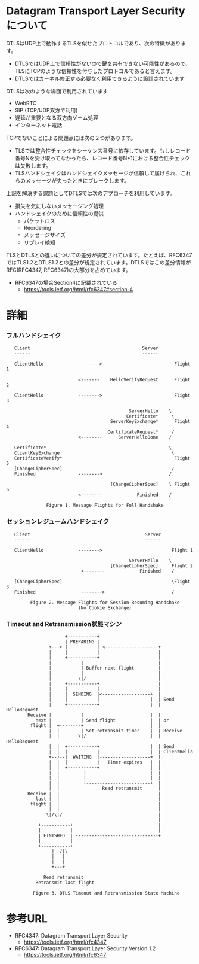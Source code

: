 # Datagram Transport Layer Securityについて

DTLSはUDP上で動作するTLSを似せたプロトコルであり、次の特徴があります。
- DTLSではUDP上で信頼性がないので鍵を共有できない可能性があるので、TLSにTCPのような信頼性を付与したプロトコルであると言えます。
- DTLSではカーネル修正する必要なく利用できるように設計されています

DTLSは次のような場面で利用されています
- WebRTC
- SIP (TCP/UDP双方で利用)
- 遅延が重要となる双方向ゲーム処理
- インターネット電話

TCPでないことによる問題点には次の２つがあります。
- TLSでは整合性チェックをシーケンス番号に依存しています。もしレコード番号Nを受け取ってなかったら、レコード番号N+1における整合性チェックは失敗します。
- TLSハンドシェイクはハンドシェイクメッセージが信頼して届けられ、これらのメッセージが失ったときにブレークします。

上記を解決する課題としてDTLSでは次のアプローチを利用しています。
- 損失を気にしないメッセージング処理
- ハンドシェイクのために信頼性の提供
  - パケットロス
  - Reordering
  - メッセージサイズ
  - リプレイ検知

TLSとDTLSとの違いについての差分が規定されています。たとえば、RFC6347ではTLS1.2とDTLS1.2との差分が規定されています。DTLSではこの差分情報がRFC(RFC4347, RFC6347)の大部分を占めています。
- RFC6347の場合Section4に記載されている
  - https://tools.ietf.org/html/rfc6347#section-4


# 詳細

### フルハンドシェイク

```
   Client                                          Server
   ------                                          ------

   ClientHello             -------->                           Flight 1

                           <-------    HelloVerifyRequest      Flight 2

   ClientHello             -------->                           Flight 3

                                              ServerHello    \
                                             Certificate*     \
                                       ServerKeyExchange*      Flight 4
                                      CertificateRequest*     /
                           <--------      ServerHelloDone    /

   Certificate*                                              \
   ClientKeyExchange                                          \
   CertificateVerify*                                          Flight 5
   [ChangeCipherSpec]                                         /
   Finished                -------->                         /

                                       [ChangeCipherSpec]    \ Flight 6
                           <--------             Finished    /

               Figure 1. Message Flights for Full Handshake
```


### セッションレジュームハンドシェイク
```
   Client                                           Server
   ------                                           ------

   ClientHello             -------->                          Flight 1

                                              ServerHello    \
                                       [ChangeCipherSpec]     Flight 2
                            <--------             Finished    /

   [ChangeCipherSpec]                                         \Flight 3
   Finished                 -------->                         /

         Figure 2. Message Flights for Session-Resuming Handshake
                           (No Cookie Exchange)
```

###  Timeout and Retransmission状態マシン

```
                      +-----------+
                      | PREPARING |
                +---> |           | <--------------------+
                |     |           |                      |
                |     +-----------+                      |
                |           |                            |
                |           | Buffer next flight         |
                |           |                            |
                |          \|/                           |
                |     +-----------+                      |
                |     |           |                      |
                |     |  SENDING  |<------------------+  |
                |     |           |                   |  | Send
                |     +-----------+                   |  | HelloRequest
        Receive |           |                         |  |
           next |           | Send flight             |  | or
         flight |  +--------+                         |  |
                |  |        | Set retransmit timer    |  | Receive
                |  |       \|/                        |  | HelloRequest
                |  |  +-----------+                   |  | Send
                |  |  |           |                   |  | ClientHello
                +--)--|  WAITING  |-------------------+  |
                |  |  |           |   Timer expires   |  |
                |  |  +-----------+                   |  |
                |  |         |                        |  |
                |  |         |                        |  |
                |  |         +------------------------+  |
                |  |                Read retransmit      |
        Receive |  |                                     |
           last |  |                                     |
         flight |  |                                     |
                |  |                                     |
               \|/\|/                                    |
                                                         |
            +-----------+                                |
            |           |                                |
            | FINISHED  | -------------------------------+
            |           |
            +-----------+
                 |  /|\
                 |   |
                 |   |
                 +---+

              Read retransmit
           Retransmit last flight

          Figure 3. DTLS Timeout and Retransmission State Machine
```


# 参考URL
- RFC4347: Datagram Transport Layer Security
  - https://tools.ietf.org/html/rfc4347
- RFC6347: Datagram Transport Layer Security Version 1.2
  - https://tools.ietf.org/html/rfc6347
